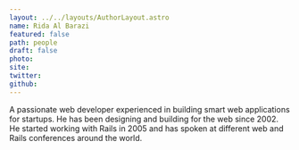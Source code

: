 ```yaml
---
layout: ../../layouts/AuthorLayout.astro
name: Rida Al Barazi
featured: false
path: people
draft: false
photo: 
site: 
twitter: 
github: 
---
```


A passionate web developer experienced in building smart web applications for startups. He has been designing and building for the web since 2002. He started working with Rails in 2005 and has spoken at different web and Rails conferences around the world.